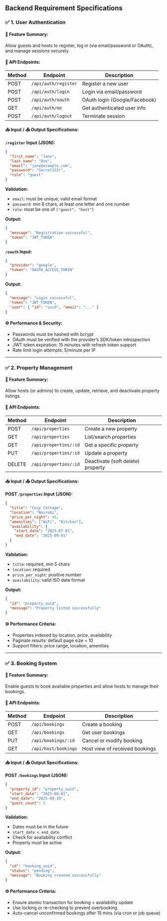 ## Backend Requirement Specifications

### ✅ 1. User Authentication

#### 📌 Feature Summary:

Allow guests and hosts to register, log in (via email/password or OAuth), and manage sessions securely.

#### 🔗 API Endpoints:

| Method | Endpoint             | Description                   |
| ------ | -------------------- | ----------------------------- |
| POST   | `/api/auth/register` | Register a new user           |
| POST   | `/api/auth/login`    | Login via email/password      |
| POST   | `/api/auth/oauth`    | OAuth login (Google/Facebook) |
| GET    | `/api/auth/me`       | Get authenticated user info   |
| POST   | `/api/auth/logout`   | Terminate session             |

#### 📥 Input / 📤 Output Specifications:

**`/register` Input (JSON):**

```json
{
  "first_name": "Jane",
  "last_name": "Doe",
  "email": "jane@example.com",
  "password": "Secret123!",
  "role": "guest"
}
```

**Validation:**

* `email`: must be unique, valid email format
* `password`: min 8 chars, at least one letter and one number
* `role`: must be one of `["guest", "host"]`

**Output:**

```json
{
  "message": "Registration successful",
  "token": "JWT_TOKEN"
}
```

**`/oauth` Input:**

```json
{
  "provider": "google",
  "token": "OAUTH_ACCESS_TOKEN"
}
```

**Output:**

```json
{
  "message": "Login successful",
  "token": "JWT_TOKEN",
  "user": { "id": "uuid", "email": "..." }
}
```

#### ⚙️ Performance & Security:

* Passwords must be hashed with bcrypt
* OAuth must be verified with the provider’s SDK/token introspection
* JWT token expiration: 15 minutes with refresh token support
* Rate limit login attempts: 5/minute per IP

---

### ✅ 2. Property Management

#### 📌 Feature Summary:

Allow hosts (or admins) to create, update, retrieve, and deactivate property listings.

#### 🔗 API Endpoints:

| Method | Endpoint              | Description                       |
| ------ | --------------------- | --------------------------------- |
| POST   | `/api/properties`     | Create a new property             |
| GET    | `/api/properties`     | List/search properties            |
| GET    | `/api/properties/:id` | Get a specific property           |
| PUT    | `/api/properties/:id` | Update a property                 |
| DELETE | `/api/properties/:id` | Deactivate (soft delete) property |

#### 📥 Input / 📤 Output Specifications:

**POST `/properties` Input (JSON):**

```json
{
  "title": "Cozy Cottage",
  "location": "Nairobi",
  "price_per_night": 45,
  "amenities": ["WiFi", "Kitchen"],
  "availability": {
    "start_date": "2025-07-01",
    "end_date": "2025-09-01"
  }
}
```

**Validation:**

* `title`: required, min 5 chars
* `location`: required
* `price_per_night`: positive number
* `availability`: valid ISO date format

**Output:**

```json
{
  "id": "property_uuid",
  "message": "Property listed successfully"
}
```

#### ⚙️ Performance Criteria:

* Properties indexed by location, price, availability
* Paginate results: default page size = 10
* Support filters: price range, location, amenities

---

### ✅ 3. Booking System

#### 📌 Feature Summary:

Enable guests to book available properties and allow hosts to manage their bookings.

#### 🔗 API Endpoints:

| Method | Endpoint             | Description                    |
| ------ | -------------------- | ------------------------------ |
| POST   | `/api/bookings`      | Create a booking               |
| GET    | `/api/bookings`      | Get user bookings              |
| PUT    | `/api/bookings/:id`  | Cancel or modify booking       |
| GET    | `/api/host/bookings` | Host view of received bookings |

#### 📥 Input / 📤 Output Specifications:

**POST `/bookings` Input (JSON):**

```json
{
  "property_id": "property_uuid",
  "start_date": "2025-08-01",
  "end_date": "2025-08-10",
  "guest_count": 2
}
```

**Validation:**

* Dates must be in the future
* `start_date < end_date`
* Check for availability conflict
* Property must be active

**Output:**

```json
{
  "id": "booking_uuid",
  "status": "pending",
  "message": "Booking created successfully"
}
```

#### ⚙️ Performance Criteria:

* Ensure atomic transaction for booking + availability update
* Use locking or re-checking to prevent overbooking
* Auto-cancel unconfirmed bookings after 15 mins (via cron or job queue)
